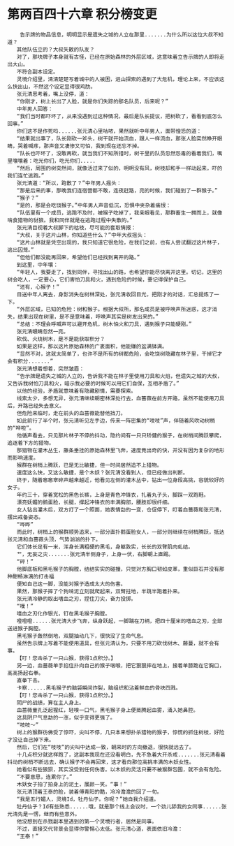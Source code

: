 # 第两百四十六章 积分榜变更
        告示牌的物品信息，明明显示是遗失之城的人立在那里.......为什么所以这位大叔不知道？
       其他队伍立的？大叔失散的队友？
       对了，那块牌子本身就有古怪，已经在原始森林的外层区域，这意味着立告示牌的人即将走出大山。
       不符合副本设定。
       灵境介绍里，清清楚楚写着城中的人被困，进山探索的遇到了大危机，理论上来，不应该这么快出山，不然这个设定显得很鸡肋。
       张元清思考着，嘴上没停，道：
       “你刚才，树上长出了人脸，就是你们失踪的那名队员，后来呢？”
       中年男人回答：
       “我们当时都吓坏了，从来没遇到过这种情况，最后是队长提议，把树砍了，看看到底怎么回事。”
       你们这不是作死吗......张元清心里咕哝，果然就听中年男人，面带惶恐的道：
       “结果就出事了，队长刚砍一斧头，树干就开始流血，跟人一样流血，那张人脸突然睁开眼睛，哭着喊疼，那声音又凄惨又可怕，我到现在还忘不掉。
       “队长也吓坏了，没敢再砍，就当我们不知所措时，树干里的队员忽然怨毒的看着我们，嘴里嚷嚷着：吃光你们，吃光你们.....
       “然后，周围的树突然间，就像活过来了似的，明明没有风，树枝却和手一样动起来，吓的我们连忙逃跑。”
       张元清道：“所以，跑散了？”中年男人摇头：
       “那是后来的事，那晚我们连宿营都不敢，连夜赶路，亮的时候，我们碰到了一群猴子。”
       “猴子？”
       “是的，那是会吃饶猴子。”中年男人声音低沉，恐惧中夹杂着痛恨：
       “队伍里有一个成员，逃跑不及时，被猴子吃掉了，我亲眼看见，那群畜生一拥而上，就像啃食猎物的豺狼。我和同伴就是在逃跑过程中失散的。”
       张元清目视着大叔脚下的枯枝，尽可能的套取情报：
       “大叔，关于这片山林，你知道些什么？”中年大叔摇头：
       “这片山林就是凭空出现的，我只知道它很危险，在我们之前，也有人尝试翻过这片林子，逃出囚笼。”
       “但他们都没能再回来，希望他们已经找到离开的路。”
       到这里，中年壤：
       “年轻人，我要走了，找到同伴，寻找出山的路，也希望你能尽快离开这里。切记，这里的树会吃人，一定要心，它们害怕刀具和火，遇到危险的时候，要记得保护自己。
       “还有，心猴子！”
       目送中年人离去，身影消失在树林深处，张元清收回目光，把刚才的对话，汇总提炼了一下。
       “外层区域，已知的危险：树和猴子。根据大叔所，那名成员是被呼唤声所迷惑，这才消失，结果出现在树里，是不是意味着，呼唤声其实是树发出来的。”
       “总结：不理会呼喊声可以避开危机，树木怕火和刀具，遇到猴子只能硬刚。”
       张元清眼睛忽然一亮。
       砍伐、火烧树木，是不是能获取积分？
       如果是这样，那以这片原始森林的广袤面积，他能赚的盆满钵满。
       “显然不对，这就太简单了，也许不是所有的树都危险，会吃饶树隐藏在林子里，干掉它才会有积分.......”
       张元清想着想着，突然皱眉：
       “告示牌是遗失之城的人立的，告诉我不能在林子里使用刀具和火焰，但遗失之城的大叔，又告诉我树怕刀具和火，暗示我必要的时候可以用它们自保，互相矛盾了。”
       以他的经验，矛盾就意味着有隐藏剧情，需要探索。
       线索太少，多想无异，张元清继续朝密林深处行去，血蔷薇在前方开路，虽然不能使用刀具后，开路已经失去意义。
       但危险来临时，走在前头的血蔷薇能替他挡刀。
       如此前行了半个时，张元清听见左手边，传来一阵密集的“吱吱”声，伴随着风吹动树梢的“哗啦”。
       他循声看去，只见那片林子不停的抖动，隐约间有一只只矫健的猴子，在树梢间腾跃攀爬，追逐着下方的猎物。
       那猎物在灌木丛生，藤条垂挂的原始森林里飞奔，速度竟出奇的快，并没有因为复杂的地形而影响速度。
       猴群在树梢上腾跃，已是无比敏捷，但一时间居然追不上猎物。
       速度这么快，又这么敏捷，是个木妖？张元清没看到人，但已经做出判断。
       终于，随着窸窸窣碎声越来越近，他看见左侧的灌木丛中，钻出一位身段高挑，容貌较好的女子。
       年约三十，穿着宽松的黑色长裤，上身是青色冲锋衣，扎着丸子头，脚踩一双跑鞋。
       漂亮妩媚的鹅蛋脸，长腿，撑起冲锋衣的丰满胸部，腰肢却很纤细。
       女人钻出灌木后，双方打了一个照面，她表情勐的一变，仓促停下，盯着血蔷薇和张元清，摆出戒备姿态。
       “哗晔”
       而此时，树梢上的猴群顺势追来，一部分直扑鹅蛋脸女人，一部分则继续在树梢腾跃，抵达张元清和血蔷薇头顶，气势汹汹的扑下。
       它们体长足有一米，浑身长满粗硬的黑毛，身躯敦实，长长的双臂肌肉虬结。
       艹，无妄之灾.......张元清半侧身子，上身一伏，右脚朝上直踢。
       “砰！”
       他脚底板和黑毛猴子的胸膛，结结实实的碰撞，只觉对方胸口韧如皮革，重似巨石并没有那种酣畅淋漓的打击福
       便知自己这一脚，没能对猴子造成太大的伤害。
       果然，那猴子摔了个狗啃泥立刻就爬起来，双臂拄地，半跳半跑着扑来。
       张元清冷静的取出嗜血之刃，捏住刀尖，奋力投掷。
       “噗！”
       嗜血之刃化作银光，钉在黑毛猴子胸膛。
       噔噔噔......张元清大步飞奔，纵身跃起，一脚踹在刀柄，把四十厘米的嗜血之刃，全部送进猴子胸腔。
       黑毛猴子轰然倒地，双腿抽动几下，很快没了生命气息。
       虽然告示牌上写着不能使用道具，但张元清认为，只要不用刀砍伐树木、藤蔓，就不会有事。
       【叮！您击杀了一只山猴，获得1点积分。】
       另一边，血蔷薇单手掐住扑向自己的猴子咽喉，把它狠狠摔在地上，接着单膝跪在它胸口，高高扬起右拳。
       直拳下击。
       卡察......黑毛猴子的脑袋瞬间炸裂，脑组织和沾着鲜血的骨块四溅。
       【叮！您击杀了一只山猴，获得1点积分。】
       阴尸的战绩，算在主人身上。
       血蔷薇童孔泛起猩红，轻嗅一口气，黑毛猴子身上便蒸腾起血雾，涌入她鼻腔。
       这具阴尸气息勐的一涨，似乎变得更强了。
       “吱吱～”
       树上的猴群彷佛受了惊吓，尖叫不停，几只本来想扑杀猎物的猴子，惊慌的抓住树枝，好险才没让自己掉下来。
       然后，它们在“吱吱”的尖叫中达成一致，朝来时的方向撤退，很快就远去了。
       十几点积分就这样跑了，这副本我现在还没看明白，先不急着大开杀戒.......张元清看着抖动的树梢不断远去，确认猴子不会再回来，这才看向那位高挑丰满的木妖女性。
       她看似有些狼狈，其实没受到任何伤害。以木妖的灵活只要不被猴群包围，就不会有危险。
       “不要意思，连累你了。”
       木妖女子拍了拍身上的泥土，展颜一笑。“事！”
       张元清顶着王泰的脸，装着傅青阳的酷，冷冷澹澹的回了一句。
       “我是五行媚人，灵境Id，牡丹仙子。你呢？”她自我介绍道。
       牡丹仙子？Id有些熟悉......哦，就是那个线上会议时，一个劲儿舔我的女同事......张元清先是一愣，继而有些意外。
       他没想到在杀戮副本里遇到的第一个灵境行者，居然是同事。
       不过，直接交代背景会显得你警惕心太低。张元清心道，表面依旧冷澹：
       “王泰！”